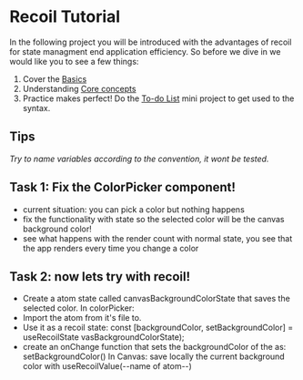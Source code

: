 # Recoil Tutorial
In the following project you will be introduced with the advantages of recoil for state managment end application efficiency.
So before we dive in we would like you to see a few things:
1. Cover the [Basics](https://www.youtube.com/watch?v=_ISAA_Jt9kI&feature=emb_title&ab_channel=ReactEurope)
2. Understanding [Core concepts](https://recoiljs.org/docs/introduction/core-concepts)
3. Practice makes perfect! Do the [To-do List](https://recoiljs.org/docs/basic-tutorial/intro) mini project to get used to the syntax.

## Tips
_Try to name variables according to the convention, it wont be tested._

## Task 1: Fix the ColorPicker component!
- current situation: you can pick a color but nothing happens
- fix the functionality with state so the selected color will be the canvas background color!
- see what happens with the render count with normal state,
you see that the app renders every time you change a color

## Task 2: now lets try with recoil!
- Create a atom state called canvasBackgroundColorState that saves the selected color.
In colorPicker:
- Import the atom from it's file to.
- Use it as a recoil state:
const [backgroundColor, setBackgroundColor] = useRecoilState    vasBackgroundColorState);
- create an onChange function that sets the backgroundColor of the as: setBackgroundColor()
In Canvas:
save locally the current background color with useRecoilValue(--name of atom--)

